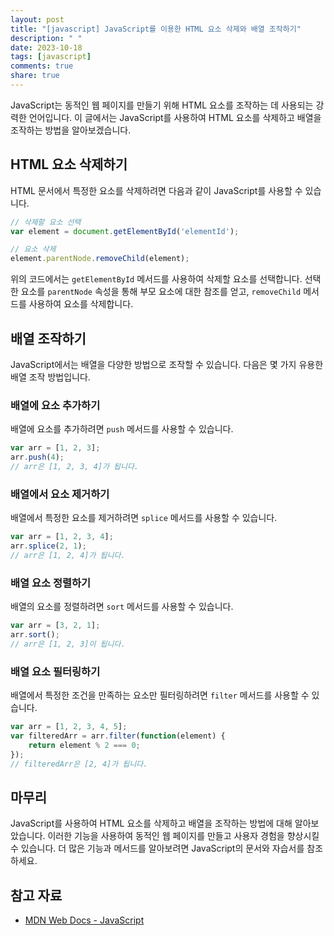 ```yaml
---
layout: post
title: "[javascript] JavaScript를 이용한 HTML 요소 삭제와 배열 조작하기"
description: " "
date: 2023-10-18
tags: [javascript]
comments: true
share: true
---
```


JavaScript는 동적인 웹 페이지를 만들기 위해 HTML 요소를 조작하는 데 사용되는 강력한 언어입니다. 이 글에서는 JavaScript를 사용하여 HTML 요소를 삭제하고 배열을 조작하는 방법을 알아보겠습니다.

## HTML 요소 삭제하기
HTML 문서에서 특정한 요소를 삭제하려면 다음과 같이 JavaScript를 사용할 수 있습니다.

```javascript
// 삭제할 요소 선택
var element = document.getElementById('elementId');

// 요소 삭제
element.parentNode.removeChild(element);
```

위의 코드에서는 `getElementById` 메서드를 사용하여 삭제할 요소를 선택합니다. 선택한 요소를 `parentNode` 속성을 통해 부모 요소에 대한 참조를 얻고, `removeChild` 메서드를 사용하여 요소를 삭제합니다.

## 배열 조작하기
JavaScript에서는 배열을 다양한 방법으로 조작할 수 있습니다. 다음은 몇 가지 유용한 배열 조작 방법입니다.

### 배열에 요소 추가하기
배열에 요소를 추가하려면 `push` 메서드를 사용할 수 있습니다.

```javascript
var arr = [1, 2, 3];
arr.push(4);
// arr은 [1, 2, 3, 4]가 됩니다.
```

### 배열에서 요소 제거하기
배열에서 특정한 요소를 제거하려면 `splice` 메서드를 사용할 수 있습니다.

```javascript
var arr = [1, 2, 3, 4];
arr.splice(2, 1);
// arr은 [1, 2, 4]가 됩니다.
```

### 배열 요소 정렬하기
배열의 요소를 정렬하려면 `sort` 메서드를 사용할 수 있습니다.

```javascript
var arr = [3, 2, 1];
arr.sort();
// arr은 [1, 2, 3]이 됩니다.
```

### 배열 요소 필터링하기
배열에서 특정한 조건을 만족하는 요소만 필터링하려면 `filter` 메서드를 사용할 수 있습니다.

```javascript
var arr = [1, 2, 3, 4, 5];
var filteredArr = arr.filter(function(element) {
    return element % 2 === 0;
});
// filteredArr은 [2, 4]가 됩니다.
```

## 마무리
JavaScript를 사용하여 HTML 요소를 삭제하고 배열을 조작하는 방법에 대해 알아보았습니다. 이러한 기능을 사용하여 동적인 웹 페이지를 만들고 사용자 경험을 향상시킬 수 있습니다. 더 많은 기능과 메서드를 알아보려면 JavaScript의 문서와 자습서를 참조하세요.

## 참고 자료
- [MDN Web Docs - JavaScript](https://developer.mozilla.org/en-US/docs/Web/JavaScript)